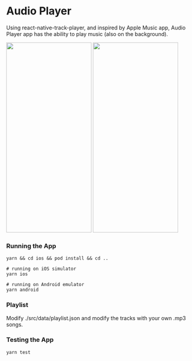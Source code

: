 # Audio Player

Using react-native-track-player, and inspired by Apple Music app, Audio Player app has the ability to play music (also on the background).

<img src="./docs/AudioPlayerReal-ios.gif" width="227" height="507">
<img src="./docs/AudioPlayerReal-android.gif" width="227" height="507">

### Running the App

```
yarn && cd ios && pod install && cd ..

# running on iOS simulator
yarn ios

# running on Android emulator
yarn android
```

### Playlist

Modify ./src/data/playlist.json and modify the tracks with your own .mp3 songs.

### Testing the App
```
yarn test
```
